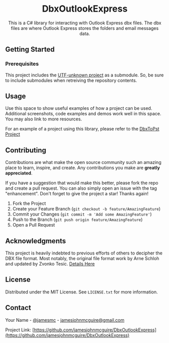 <h1 align="center">DbxOutlookExpress</h1>

<div>
  <p align="center">
    This is a C# library for interacting with Outlook Express dbx files.  The dbx files are where Outlook Express stores the folders and email messages data.
  </p>
</div>

## Getting Started

### Prerequisites

This project includes the [UTF-unknown project](https://github.com/CharsetDetector/UTF-unknown) as a submodule.  So, be sure to include submodules when retreiving the repository contents. 

## Usage

Use this space to show useful examples of how a project can be used. Additional screenshots, code examples and demos work well in this space. You may also link to more resources.

For an example of a project using this library, please refer to the [DbxToPst Project](https://github.com/jamesjohnmcguire/DbxToPst)

## Contributing

Contributions are what make the open source community such an amazing place to learn, inspire, and create. Any contributions you make are **greatly appreciated**.

If you have a suggestion that would make this better, please fork the repo and create a pull request. You can also simply open an issue with the tag "enhancement".
Don't forget to give the project a star! Thanks again!

1. Fork the Project
2. Create your Feature Branch (`git checkout -b feature/AmazingFeature`)
3. Commit your Changes (`git commit -m 'Add some AmazingFeature'`)
4. Push to the Branch (`git push origin feature/AmazingFeature`)
5. Open a Pull Request

## Acknowledgments

This project is heavily indebted to previous efforts of others to decipher the DBX file format.  Most notably, the original file format work by Arne Schloh and updated by Zvonko Tesic. [Details Here](https://www.infobyte.hr/oedbx/)

## License

Distributed under the MIT License. See `LICENSE.txt` for more information.

## Contact

Your Name - [@jamesmc](https://twitter.com/jamesmc) - jamesjohnmcguire@gmail.com

Project Link: [https://github.com/jamesjohnmcguire/DbxOutlookExpress](https://github.com/jamesjohnmcguire/DbxOutlookExpress)
